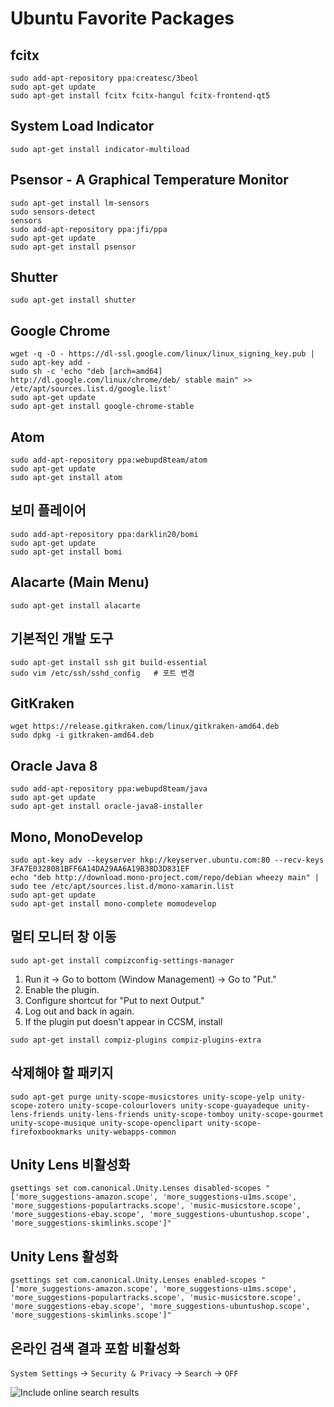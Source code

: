 # Ubuntu Favorite Packages

## fcitx
```shell
sudo add-apt-repository ppa:createsc/3beol
sudo apt-get update
sudo apt-get install fcitx fcitx-hangul fcitx-frontend-qt5
```

## System Load Indicator
```shell
sudo apt-get install indicator-multiload
```

## Psensor - A Graphical Temperature Monitor
```shell
sudo apt-get install lm-sensors
sudo sensors-detect
sensors
sudo add-apt-repository ppa:jfi/ppa
sudo apt-get update
sudo apt-get install psensor
```

## Shutter
```shell
sudo apt-get install shutter
```

## Google Chrome
```shell
wget -q -O - https://dl-ssl.google.com/linux/linux_signing_key.pub | sudo apt-key add -
sudo sh -c 'echo "deb [arch=amd64] http://dl.google.com/linux/chrome/deb/ stable main" >> /etc/apt/sources.list.d/google.list'
sudo apt-get update
sudo apt-get install google-chrome-stable
```

## Atom
```shell
sudo add-apt-repository ppa:webupd8team/atom
sudo apt-get update
sudo apt-get install atom
```

## 보미 플레이어
```shell
sudo add-apt-repository ppa:darklin20/bomi
sudo apt-get update
sudo apt-get install bomi
```

## Alacarte (Main Menu)
```
sudo apt-get install alacarte
```

## 기본적인 개발 도구
```shell
sudo apt-get install ssh git build-essential
sudo vim /etc/ssh/sshd_config   # 포트 변경
```

## GitKraken
```shell
wget https://release.gitkraken.com/linux/gitkraken-amd64.deb
sudo dpkg -i gitkraken-amd64.deb
```

## Oracle Java 8
```shell
sudo add-apt-repository ppa:webupd8team/java
sudo apt-get update
sudo apt-get install oracle-java8-installer
```

## Mono, MonoDevelop
```shell
sudo apt-key adv --keyserver hkp://keyserver.ubuntu.com:80 --recv-keys 3FA7E0328081BFF6A14DA29AA6A19B38D3D831EF
echo "deb http://download.mono-project.com/repo/debian wheezy main" | sudo tee /etc/apt/sources.list.d/mono-xamarin.list
sudo apt-get update
sudo apt-get install mono-complete momodevelop
```

## 멀티 모니터 창 이동
```shell
sudo apt-get install compizconfig-settings-manager
```
1. Run it → Go to bottom (Window Management) → Go to "Put."
2. Enable the plugin.
3. Configure shortcut for "Put to next Output."
4. Log out and back in again.
5. If the plugin put doesn't appear in CCSM, install
```shell
sudo apt-get install compiz-plugins compiz-plugins-extra
```


## 삭제해야 할 패키지
```shell
sudo apt-get purge unity-scope-musicstores unity-scope-yelp unity-scope-zotero unity-scope-colourlovers unity-scope-guayadeque unity-lens-friends unity-lens-friends unity-scope-tomboy unity-scope-gourmet unity-scope-musique unity-scope-openclipart unity-scope-firefoxbookmarks unity-webapps-common
```

## Unity Lens 비활성화
```shell
gsettings set com.canonical.Unity.Lenses disabled-scopes "['more_suggestions-amazon.scope', 'more_suggestions-u1ms.scope', 'more_suggestions-populartracks.scope', 'music-musicstore.scope', 'more_suggestions-ebay.scope', 'more_suggestions-ubuntushop.scope', 'more_suggestions-skimlinks.scope']"
```

## Unity Lens 활성화
```shell
gsettings set com.canonical.Unity.Lenses enabled-scopes "['more_suggestions-amazon.scope', 'more_suggestions-u1ms.scope', 'more_suggestions-populartracks.scope', 'music-musicstore.scope', 'more_suggestions-ebay.scope', 'more_suggestions-ubuntushop.scope', 'more_suggestions-skimlinks.scope']"
```

## 온라인 검색 결과 포함 비활성화
`System Settings` → `Security & Privacy` → `Search` → `OFF`

![Include online search results](http://i.imgur.com/Yomjm2o.png)

